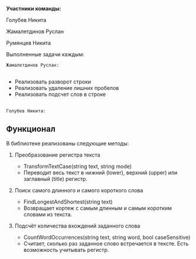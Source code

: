 **Участники команды:**

Голубев Никита

Жамалетдинов Руслан

Румянцев Никита


Выполненные задачи каждым:

``
Жамалетдинов Руслан: 
``


##
- Реализовать разворот строки
- Реализовать удаление лишних пробелов
- Реализовать подсчет слов в строке 
##


``
Голубев Никита: 
``

## Функционал

В библиотеке реализованы следующие методы:

1. Преобразование регистра текста
   - TransformTextCase(string text, string mode)
   - Переводит весь текст в нижний (lower), верхний (upper) или заглавный (title) регистр.

2. Поиск самого длинного и самого короткого слова
   - FindLongestAndShortest(string text)
   - Возвращает кортеж с самым длинным и самым коротким словами из текста.

3. Подсчёт количества вхождений заданного слова
   - CountWordOccurrences(string text, string word, bool caseSensitive)
   - Считает, сколько раз заданное слово встречается в тексте. Есть возможность учитывать регистр.

